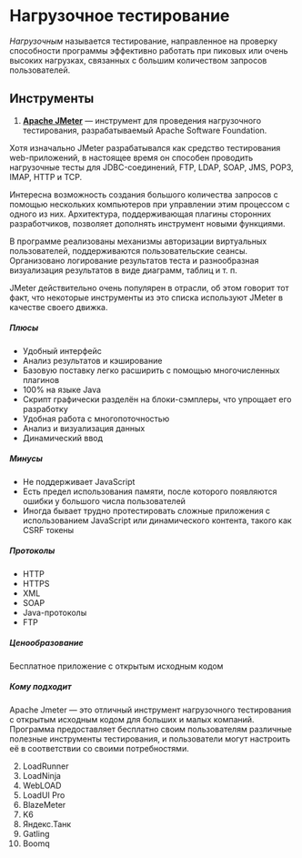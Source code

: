 # Нагрузочное тестирование

*Нагрузочным* называется тестирование, направленное на проверку способности программы эффективно работать при пиковых или очень высоких нагрузках, связанных с большим количеством запросов пользователей.

## Инструменты

1. [**Apache JMeter**](https://jmeter.apache.org/) — инструмент для проведения нагрузочного тестирования, разрабатываемый Apache Software Foundation.

Хотя изначально JMeter разрабатывался как средство тестирования web-приложений, в настоящее время он способен проводить нагрузочные тесты для JDBC-соединений, FTP, LDAP, SOAP, JMS, POP3, IMAP, HTTP и TCP.

Интересна возможность создания большого количества запросов с помощью нескольких компьютеров при управлении этим процессом с одного из них. Архитектура, поддерживающая плагины сторонних разработчиков, позволяет дополнять инструмент новыми функциями.

В программе реализованы механизмы авторизации виртуальных пользователей, поддерживаются пользовательские сеансы. Организовано логирование результатов теста и разнообразная визуализация результатов в виде диаграмм, таблиц и т. п.

JMeter действительно очень популярен в отрасли, об этом говорит тот факт, что некоторые инструменты из это списка используют JMeter в качестве своего движка.

##### Плюсы
- Удобный интерфейс
- Анализ результатов и кэширование
- Базовую поставку легко расширить с помощью многочисленных плагинов
- 100% на языке Java
- Скрипт графически разделён на блоки-сэмплеры, что упрощает его разработку
- Удобная работа с многопоточностью
- Анализ и визуализация данных
- Динамический ввод

##### Минусы
- Не поддерживает JavaScript
- Есть предел использования памяти, после которого появляются ошибки у  большого числа пользователей
- Иногда бывает трудно протестировать сложные приложения с использованием JavaScript или динамического контента, такого как CSRF токены

##### Протоколы
- HTTP
- HTTPS
- XML
- SOAP
- Java-протоколы
- FTP

##### Ценообразование
Бесплатное приложение с открытым исходным кодом

##### Кому подходит
Apache Jmeter — это отличный инструмент нагрузочного тестирования с открытым исходным кодом для больших и малых компаний. Программа предоставляет бесплатно своим пользователям различные полезные инструменты тестирования, и пользователи могут настроить её в соответствии со своими потребностями.

2. LoadRunner
3. LoadNinja
4. WebLOAD
5. LoadUI Pro
6. BlazeMeter
7. K6
8. Яндекс.Танк
9. Gatling
10. Boomq
